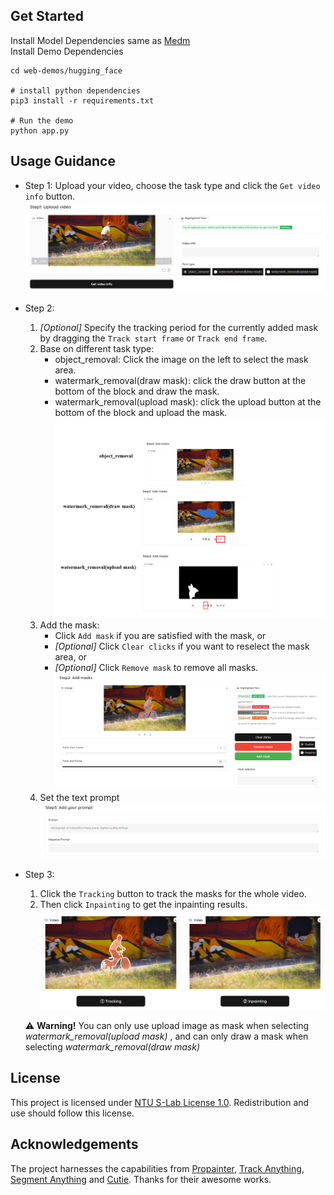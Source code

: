 ## Get Started
Install Model Dependencies same as [Medm](https://github.com/aiiu-lab/MeDM)<br>
Install Demo Dependencies
```shell
cd web-demos/hugging_face

# install python dependencies 
pip3 install -r requirements.txt

# Run the demo
python app.py
```

## Usage Guidance
* Step 1: Upload your video, choose the task type and click the `Get video info` button.
   ![Step 1](./assets/step1.png)

* Step 2: 
   1. *[Optional]* Specify the tracking period for the currently added mask by dragging the `Track start frame` or `Track end frame`.
   2. Base on different task type:
        - object_removal: Click the image on the left to select the mask area.
        - watermark_removal(draw mask): click the draw button at the bottom of the block and draw the mask.
        - watermark_removal(upload mask): click the upload button at the bottom of the block and upload the mask.
        ![Step 2](./assets/step2.png)
   3. Add the mask:
      - Click `Add mask` if you are satisfied with the mask, or
      - *[Optional]* Click `Clear clicks` if you want to reselect the mask area, or
      - *[Optional]* Click `Remove mask` to remove all masks.
      ![Step 2](./assets/step2_1.png)
   4. Set the text prompt
      ![Step 3](./assets/step3.png)

* Step 3: 
   1. Click the `Tracking` button to track the masks for the whole video.
   2. Then click `Inpainting` to get the inpainting results.
   ![Step 4](./assets/step4.png)

    ⚠️ **Warning!**  You can only use upload image as mask when selecting *watermark_removal(upload mask)* , and can only draw a mask when selecting *watermark_removal(draw mask)*

## License

This project is licensed under [NTU S-Lab License 1.0](https://github.com/sczhou/CodeFormer/blob/master/LICENSE). Redistribution and use should follow this license.


## Acknowledgements

The project harnesses the capabilities from [Propainter](https://github.com/sczhou/ProPainter), [Track Anything](https://github.com/gaomingqi/Track-Anything), 
[Segment Anything](https://github.com/facebookresearch/segment-anything) and [Cutie](https://github.com/hkchengrex/Cutie). Thanks for their awesome works.

